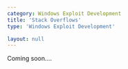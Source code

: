 ```yaml
---
category: Windows Exploit Development
title: 'Stack Overflows'
type: 'Windows Exploit Development'

layout: null
---
```


Coming soon....